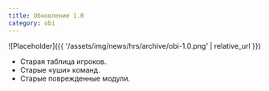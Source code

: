 ```yaml
---
title: Обновление 1.0
category: obi
---
```


![Placeholder]({{ '/assets/img/news/hrs/archive/obi-1.0.png' | relative_url }})

- Старая таблица игроков.
- Старые «уши» команд.
- Старые поврежденные модули.